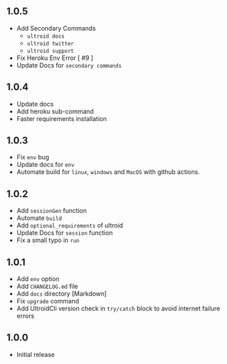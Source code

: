 ## 1.0.5
 - Add Secondary Commands
   - `ultroid docs`
   - `ultroid twitter`
   - `ultroid support`
 - Fix Heroku Env Error [ #9 ]
 - Update Docs for `secondary commands`
 
 ## 1.0.4
 - Update docs
 - Add heroku sub-command
 - Faster requirements installation

## 1.0.3
 - Fix `env` bug
 - Update docs for `env`
 - Automate build for `linux`, `windows` and `MacOS` with github actions.

## 1.0.2
 - Add `sessionGen` function
 - Automate `build`
 - Add `optional_requirements` of ultroid
 - Update Docs for `session` function
 - Fix a small typo in `run`

## 1.0.1
 - Add `env` option
 - Add `CHANGELOG.md` file
 - Add `docs` directory [Markdown]
 - Fix `upgrade` command
 - Add UltroidCli version check in `try/catch` block to avoid internet failure errors

## 1.0.0
 - Initial release
